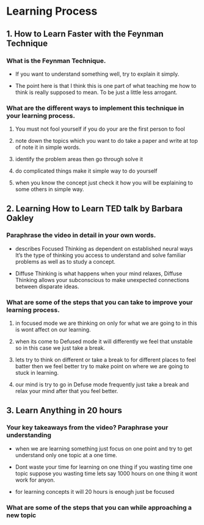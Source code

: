 # Learning Process

## 1. How to Learn Faster with the Feynman Technique

### What is the Feynman Technique.

* If you want to understand something well, try to explain it simply.

* The point here is that I think this is one part of what teaching me how to think is really supposed to mean. To be just a little less arrogant.
  
### What are the different ways to implement this technique in your learning process.

1) You must not fool yourself  if you do your are the first person to fool

2) note down the topics which you want to do take a paper and write at top of note it in simple words.

3) identify the problem areas then go through solve it 

4) do complicated things make it simple way to do yourself

5) when you know the concept just check it how you will be explaining to some others in simple way.

## 2. Learning How to Learn TED talk by Barbara Oakley

### Paraphrase the video in detail in your own words.

* describes Focused Thinking as dependent on established neural ways It’s the type of thinking you access to understand and solve familiar problems as well as to study a concept.

* Diffuse Thinking is what happens when your mind relaxes, Diffuse Thinking allows your subconscious to make unexpected connections between disparate ideas.

### What are some of the steps that you can take to improve your learning process.
1) in focused mode we are thinking on only for what we are going to in this is wont affect on our learning.

2) when its come to Defused mode it will differently we feel that unstable so in this case we just take a break.

3) lets try to think on different or take a break to for different places to feel batter then we feel better try to make point on where we are going to stuck in learning.

4) our mind is try to go in Defuse mode frequently just take a break and relax your mind after that you feel better.

## 3. Learn Anything in 20 hours

### Your key takeaways from the video? Paraphrase your understanding

* when we are learning something just focus on one point and try to get understand only one topic at a one time.

* Dont waste your time for learning on one thing if you wasting time one topic suppose you wasting time lets say 1000 hours on one thing it wont work for anyon.

* for learning concepts it will 20 hours is enough just be focused

### What are some of the steps that you can while approaching a new topic


